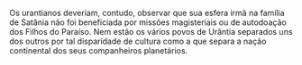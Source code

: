 ﻿Os urantianos deveriam, contudo, observar que sua esfera irmã na família de Satânia não foi beneficiada por missões magisteriais ou de  autodoação dos Filhos do Paraíso. Nem estão os vários povos de Urântia separados uns dos outros por tal disparidade de cultura como a que separa a nação continental dos seus companheiros planetários.